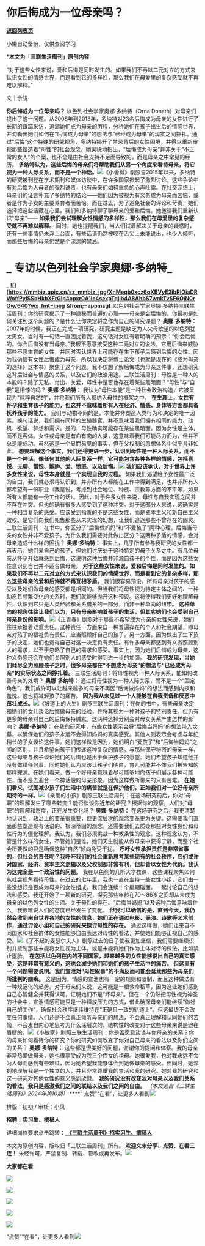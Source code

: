 # 你后悔成为一位母亲吗？

[**返回列表页**](/gzh/三联生活周刊)

小懒自动备份，仅供查阅学习

***本文为「三联生活周刊」原创内容**  

  
  
“对于这些女性来说，爱和后悔是同时发生的。如果我们不再以二元对立的方式来认识女性的情感世界，而是看到它的多样性，那么我们在母爱里的复杂感受就不再难以解释。”  
  

文｜余胧

 **你后悔成为一位母亲吗？** 以色列社会学家奥娜·多纳特（Orna
Donath）对母亲们提出了这一问题。从2008年到2013年，多纳特对23名后悔成为母亲的女性进行了长期的跟踪采访，追溯她们成为母亲的历程，分析她们在孩子出生后的情感世界，并勾勒出她们如何在“后悔成为母亲”的想法与“已经成为母亲”的现实之间挣扎。通过“后悔”这个特殊的研究视角，多纳特揭开了禁忌背后的女性困境，并得以重新审视那些塑造着“母性”的社会观念。她尖锐地指出，“后悔成为母亲”并非关于“不正常的女人”的个案，也不全是由社会支持不足而导致的，而是母亲之中常见的经历。
**多纳特认为，这些后悔的母亲们将帮助我们从另一个角度来看待母亲，将它视为一种人际关系，而不是一个神话。**![](https://mmbiz.qpic.cn/sz_mmbiz_jpg/XnMeqb0xcz6qXBVyE2ibRIOiaDRWoffPylKHlffYVl3dv6MpkhcVl8Nr0Wd2Ll8ZCzgkbicicauz3cO61Xm8S82KibQ/640?wx_fmt=jpeg)《小舍得》剧照自2015年以来，多纳特的研究被刊登在学术期刊和媒体访谈中，在许多国家掀起了激烈讨论。这些争论中有对后悔为人母者的强烈谴责，也有母亲们如释重负的心声吐露。在社交网络上，母亲们的证言补充了多纳特的结论——她们因为被视为有义务成为母亲而苦恼，或者是作为子女的主要养育者而苦恼。而在过去，为了避免社会的评论和苛责，她们选择把这些话藏在心里。我们和多纳特聊了聊母亲的爱和后悔。她邀请我们重新认识“母亲”——
**如果我们尝试理解女性情感的多样性，那么我们在母爱里的复杂感受就不再难以解释。**
同时，她也提醒我们，当人们试着解决关于母亲的疑惑时，还有一些事情仍未浮上台面，有些话语仍然被咬在舌尖上未能说出，也少人倾听，而那些后悔的母亲仍然是个深深的禁忌。

#  _ **专访以色列社会学家奥娜·多纳特**_

 _
**![](https://mmbiz.qpic.cn/sz_mmbiz_jpg/XnMeqb0xcz6qXBVyE2ibRIOiaDRWoffPylSSqHkbXFrGlp4opxr0A1Ie4sexpTqjib4A8AhbS7wnkTvSF6OjN0rOw/640?wx_fmt=jpeg
&from;=appmsg)**_以色列社会学家奥娜·多纳特三联生活周刊：你的研究揭示了一种隐秘而普遍的心理——母亲是会后悔的。你最初是如何关注到这个问题的？是什么让你决定将之作为自己的研究课题？
**奥娜·多纳特：**
2007年的时候，我正在完成一项研究，研究主题是缺乏为人父母欲望的以色列犹太男女。当时有一句话一直困扰着我，这句话对女性有着明确的预示：“你会后悔的。你会后悔没有当母亲。”我很不愿意接受这种二元对立的说法，它用后悔来威胁那些不愿生育的女性，并同时否认世界上可能存在生下孩子后感到后悔的女性。因为我确信有女性后悔成为母亲，所以我决定将博士论文（也就是现在的《成为母亲的选择》这本书）聚焦于这个问题。我不仅想了解后悔成为母亲这件事，还想研究这背后社会与情感的关系，以及它们的政治用途。三联生活周刊：母性是一种人的本能吗？除了无私、付出、关爱，母性中是否也存在着某些黑暗面？“母性”与“自我”是相悖的吗？
**奥娜·多纳特：** 我认为“母性本能”是一种社会政治构造，它被呈现为“纯粹自然的”，并将我们所有人都纳入母性的框架之中。
**在生理上，女性有怀孕和生育孩子的能力，但这并不意味着所有人在经济、情感、身体等方面都具备抚养孩子的能力。**
我们与动物不同的是，本能并非塑造人类行为和决定的唯一因素。换句话说，我们拥有同样的生殖器官，并不意味着我们拥有相同的能力、动机、欲望、梦想和需求。是的，母性确实可能存在某些黑暗面，因为女性是主体，而不是客体。女性或母亲是有血有肉的人类，这意味着我们可能尽力而为，但并不总是能成功。虽然这是一个显而易见的事实，但在父权制的思想体系中似乎并非如此。
**想要理解这个事实，我们还得更进一步，认识到母性是一种人际关系，而不是一个神话。像任何其他的人际关系一样，它可能包含各种各样的情感，包括喜悦、无聊、憎恨、嫉妒、爱、愤怒，以及后悔。**![](https://mmbiz.qpic.cn/sz_mmbiz_jpg/XnMeqb0xcz6qXBVyE2ibRIOiaDRWoffPylRCTTQqd8WUiaBRCn8ibILZdyUUHzl5icw0QjR03akB8TVZOCULJndQKQA/640?wx_fmt=jpeg&from;=appmsg)
**我们应该承认，对于世界上许多女性来说，母性本身就是一个实现自我的过程。**
如果我们渴望给予女性最广泛的自由，我们就必须得认识到，并非所有人都能在工作中得到满足，也并非所有人都希望有一份职业（我是说，考虑到社会地位、种族、宗教等方面的不平等，如果所有人都能有一份工作的话）。因此，对于许多女性来说，母性与自我实现之间并不存在冲突。但也的确有很多人感受到了这种冲突。对于这部分人来说，这确实是一种相当复杂的感受。应该受到指责的不是这些女性，而是资本主义和新自由主义政权。是它们向我们兜售那些从未实现的幻想，让我们追逐那些不曾存在的幽灵。三联生活周刊：在书中，你区分了“后悔做妈妈”和“不爱孩子”两种心理。后悔当母亲的女性并非不爱孩子。为什么我们需要对此做出区分？这两种矛盾的情感，会对母亲造成什么样的困扰？
**奥娜·多纳特：**
事实上，几乎所有参与我研究的女性都一再表示，她们爱自己的孩子，但她们讨厌处于这种特定的母子关系之中。有几位母亲从怀孕开始就感到后悔，这说明这种后悔并非源自孩子的个性，而是因为这些女性意识到自己并不适合做母亲。
**对于这些女性来说，爱和后悔是同时发生的。如果我们不再以二元对立的方式来认识我们的情感世界，而是看到它的复杂多样，那么这些母亲的爱和后悔就不再互相矛盾。**
我们很容易预设，所有母亲对孩子的感受以及她们做母亲的感受都是相同的。但当我们将母性视为特定主体之间的、一种动态且频繁变化的关系时，我们就能够抛开这种预设。这将使得我们更好地理解母性，认识到它只是人类经验和关系谱系的一部分，而非一种单向的纽带。
**这种单向的视角往往让我们以为，只有母亲影响着孩子的生活，但其实她们也会受到自己母亲身份的影响。**![](https://mmbiz.qpic.cn/sz_mmbiz_jpg/XnMeqb0xcz6qXBVyE2ibRIOiaDRWoffPylc8Y4ORI3uwQjVtIKpKV6bGFTXuZnLxA4fl31IB3MogoLrWlHdFtc6g/640?wx_fmt=jpeg&from;=appmsg)《正青春》剧照对于那些不希望成为母亲的女性来说，她们往往承担着双重责任。这种责任一方面来自一种普遍存在的个人和社会期望，即母亲对孩子的福祉负有责任，应当照顾好自己的孩子。另一方面，因为做出了生下孩子的决定，她们也觉得自己对这一决定负有责任。有许多母亲都感到有义务照顾别人的需求，以至于忽略了自己的需求和感受。事实上，因为她们后悔成为母亲，这种义务感还会在她们关照别人的感受时得到进一步的加强。
**我的研究发现，当她们倾尽全力照顾孩子之时，很多母亲都在“不想成为母亲”的想法与“已经成为母亲”的实际状态之间挣扎着。**
三联生活周刊：将母性视为一种人际关系，能如何改善母亲的处境？ **奥娜·多纳特：**
通过将母性视为一种人际关系，而不是一个“固定角色”，我们或许可以让越来越多的母亲不再因“后悔做妈妈”的想法而感到内疚和羞愧。这也将减轻孩子的痛苦。
**因为我从未见过一个人能够在自我责备和厌恶中茁壮成长。**![](https://mmbiz.qpic.cn/sz_mmbiz_jpg/XnMeqb0xcz6qXBVyE2ibRIOiaDRWoffPylhLBklnUckYUuAoxjSQs6EGZNVT72Nx7w5lsFH6obZ3RGia76JibzM96Q/640?wx_fmt=jpeg&from;=appmsg)《坡道上的人生》剧照三联生活周刊：在你的书中，有些母亲决定和她们的女儿谈论后悔做母亲的经验，并将其视为一种对孩子的特别责任。但仍有更多的母亲对自己的后悔保持缄默。这两种选择分别会对母女关系产生怎样的影响？
**奥娜·多纳特：**
在我的研究中，有些女性表示会将“后悔当妈妈”的想法带入坟墓，以确保她们的孩子永远不会得知妈妈的真实感受。其他人则表示会考虑与年纪稍长的子女谈论这件事。她们这样做是因为，她们明白“爱孩子”和“后悔当妈妈”之间的区别，并且希望向孩子们传递这种复杂的情感。与那些保守秘密的母亲一样，这些母亲与孩子谈论她们的后悔也是出于保护孩子的愿望。她们希望孩子知道他并没有做错任何事。同时她们认为应该让孩子们明白，育儿可能并不像我们被告知的那样完满。在她们看来，做一个好母亲意味着尽可能多地向孩子们展示各种可能性，而不是去迎合一个神话般的母亲形象，因为这样做所带来的只有苦难。
**在她们看来，试图减少孩子们生活中的痛苦就是在保护他们，正如我们对一位好母亲所期待的一样。**![](https://mmbiz.qpic.cn/sz_mmbiz_jpg/XnMeqb0xcz6qXBVyE2ibRIOiaDRWoffPylt2v4GnxqE8sFTibbCYVpTAtzmxLxsVibN5icvibUiaIPvbqejB5C5yziaDDA/640?wx_fmt=jpeg&from;=appmsg)《亲爱的小孩》剧照三联生活周刊：在这场研究前后，你对“母职”的理解发生了哪些转变？能否谈谈你近年的研究？根据你的观察，人们对“母职”的理解和态度，正在发生变化吗？
**奥娜·多纳特：**
在这场研究之后，我更清楚地认识到，政治上的变革很重要，但更深层次的观念变革更为关键。这需要我们直面那些塑造现有话语的、根深蒂固的观念，还需要我们去质疑那些对女性身份和母性行为的僵化理解。我认为，我们必须挑战一种教条性的观念。这种观念认为，不管是什么样的女性，不管她们是谁，她们天生就能从做母亲中获得宁静，而整个社会所要做的只是确保这种“自然”倾向免受干扰。
**呼吁女性承担责任是非常省事的，但社会的责任呢？我呼吁我们的社会重新思考某些现有的社会秩序，它们或许对国家、经济、资本主义逻辑以及父权制都非常有利，但却皆以女性为代价。我认为这完全是一个政治性的问题。**
我在以色列的几所大学教课，这些课程聚焦如何从社会视角看待母性。在过去的七年里，我也一直在主持一些女性小组，它们由一些没想好是否成为母亲的女性组成。我们会连续十个星期碰面，一起讨论自己的想法和感受。我还开始了一项新的研究，探究那些年龄在70～86岁之间却从未成为母亲的以色列女性的生活。关于母性的存在、“后悔当妈妈”以及这种后悔意味着什么，我很难说人们的态度已经发生了变化。
**但我可以确信的是，直到今天，我仍然会收到来自世界各地的女性的信息，她们正在通过电影、表演、诗歌等艺术创作，通过讨论小组和自己的研究来探讨母性的存在。**
通过这样做，她们让来自不同国家和社会群体的女性能够自由表达对母性的看法，并使她们能够正视自己的感受。![](https://mmbiz.qpic.cn/sz_mmbiz_jpg/XnMeqb0xcz6qXBVyE2ibRIOiaDRWoffPylaRezqWuh28dWxmUGGjwicwSh31fKgUibPKRhobdsyBhVNWE6f259kmLQ/640?wx_fmt=jpeg&from;=appmsg)《了不起的麦瑟尔夫人》剧照过去的日子使我更加坚信，我们需要继续识别并抵制那些未能将女性视为主体，或是未能将她们作为主体对待的做法，比如禁止堕胎。
**在包括以色列在内的不同国家，越来越多的女性能够说出自己的真实感受，这是非常有意义的，这也会减少她们和她们的孩子生活中的痛苦。**
**但这里有一个问题需要说明。我们宣泄对“母性叙事”的不满反而可能会延续那些为母亲们所批判的痼疾。**
这是因为，情感的宣泄也有一定的规则和限制，而且这种做法有一种规范化的趋势。对于母亲们来说，这可能是一根救命稻草，因为这让她们感到自己心智健全并获得认可，证明她们不是“坏母亲”。但在一个仍然把母性视为神圣的社会中，宣泄情感可能只是一种释放压力的方式，借此确保母亲们能继续“做好自己的工作”，确保社会秩序继续维持在“正确且一致的轨道上”。但这最终不会改变任何事情。人们还是不会真正倾听母亲们的想法，不会真正理解和认同她们的苦恼，不会发自内心地思考为什么深层次的、结构性的改变对于这些母亲来说是迫在眉睫的。![](https://mmbiz.qpic.cn/sz_mmbiz_jpg/XnMeqb0xcz6qXBVyE2ibRIOiaDRWoffPylrs1JIzDWyWX1r39uibXVLZaPWGZZmibgD9oAUzia5gI34aPicIryfWEZtA/640?wx_fmt=jpeg&from;=appmsg)《小敏家》剧照三联生活周刊：你是否愿意谈谈与你母亲的关系？你的母亲如何看待你的研究？你的研究如何改变了你对自己母亲的看法以及你们之间的关系？
**奥娜·多纳特：**
这些都是很美好的问题，谢谢你的提问和体察。我的母亲非常热爱做母亲，她也很享受成为我三个侄女的祖母。她很爱我，也对我永远不会为人母而感到有些难过，因为她希望我能够体会到她做母亲的感受。但同时，她深刻地理解我是一个独立的人，并且非常尊重我的生活和我的研究。她对我的研究和这一研究对其他女性的意义感到欣慰。
**我的研究没有改变我对母亲以及我们关系的看法，我只是感激我们之间的联结以及我们之间的自由。** _（本文选自《三联生活周刊》2024年第10期）_
****“
点赞”“在看”，让更多人看到![](https://mmbiz.qpic.cn/mmbiz_gif/c2Sib3Mp7pON9hkSZwdTibRHNZSMPyiapUCHJwlyoZVBC3SfmPmF0VKjkm3NiaToQloHFJ6icyicqZnqgXp6pSQJt5gg/640?wx_fmt=gif&from;=appmsg&wxfrom;=5&wx;_lazy=1&tp;=wxpic)  
  
  
  
  
  

排版：初初 / 审核：小风

  
 **招聘｜实习生、撰稿人**  

详细岗位要求点击跳转：[
**《三联生活周刊》招实习生、撰稿人**](http://mp.weixin.qq.com/s?__biz=MTc5MTU3NTYyMQ==&mid=2651136871&idx=3&sn=f1c0777fe9d31881e5dfca68ebc2937f&chksm=5907324d6e70bb5b3546dfe1c7b31b5fe05664bebbf36356ba9a1a352e0678444cad62875ad4&scene=21#wechat_redirect)

本文为原创内容，版权归「三联生活周刊」所有。 **欢迎文末分享、点赞、在看三连！**
未经许可，严禁复制、转载、篡改或再发布。![](https://mmbiz.qpic.cn/sz_mmbiz_png/Gg7Qtoh7Aic9ZTmAdCc80b4nD7xicgPt863QWU7oNswDx19XrjfTtSl8QwatY2EEZGuNd1WRRiapDZjcDhTnNYmBg/640?wx_fmt=other&wxfrom;=5&wx;_lazy=1&wx;_co=1&retryload;=1&tp;=webp)

 **大家都在看**

[![](https://mmbiz.qpic.cn/mmbiz_jpg/c2Sib3Mp7pOPsibCm70QXdSW6w1xWuvBvRNcq2OK9RwfhRwzDL1UJ72cuDfPHyqQdU28pekxBib0peXFiaSKKKOskQ/640?wx_fmt=jpeg&from;=appmsg&wxfrom;=5&wx;_lazy=1&wx;_co=1&tp;=wxpic)](http://mp.weixin.qq.com/s?__biz=MTc5MTU3NTYyMQ==&mid=2651366286&idx=1&sn=5dc1dfadb078daf5163ce99c06934a74&chksm=590ab2a46e7d3bb2410ffe27d0cd8ccd84922b44c4391965067c90ae129938db6c24a5a23848&scene=21#wechat_redirect)

[![](https://mmbiz.qpic.cn/mmbiz_jpg/c2Sib3Mp7pOPT9jkax6ZTJvxHm7XOJpB6qlVYvhhkDLcbH6iaeia8LcHeNAzdOfwjlorE8Rukw4XWQfol3r02QaaQ/640?wx_fmt=jpeg&from;=appmsg&tp;=wxpic&wxfrom;=5&wx;_lazy=1&wx;_co=1)](http://mp.weixin.qq.com/s?__biz=MTc5MTU3NTYyMQ==&mid=2651368141&idx=2&sn=3f6f7ada3415cc75517c2f8213aa7ef3&chksm=590abbe76e7d32f14e0863479fe52707a24f1627fa7dd0434c2e5194c6e6acb97b6dc29622bc&scene=21#wechat_redirect)

  
![](https://mmbiz.qpic.cn/sz_mmbiz_png/Gg7Qtoh7Aic9ZTmAdCc80b4nD7xicgPt86k1kgpU51hWCHjV92ryhVW35PLCvLhxLw9XDhXjgeDyZhHSx5EbRcfg/640?wx_fmt=other&wxfrom;=5&wx;_lazy=1&wx;_co=1&retryload;=1&tp;=webp)  
  

[![](https://mmbiz.qpic.cn/mmbiz_jpg/c2Sib3Mp7pONCxNGLkESuUpY4odEgxk2wtgdwjYAY5yqEFpnebUIaqIXaT8PXQbuAPmRjZpKChpkTJibhNC8wthw/640?wx_fmt=jpeg&from;=appmsg&wxfrom;=13&wx;_lazy=1&wx;_co=1&tp;=wxpic)]()

[![](https://mmbiz.qpic.cn/mmbiz_jpg/c2Sib3Mp7pOPRRic6R8dvynVQIgxSP5Y1PMRSGibdkjX8eia7nOBAGicP9lNQAIGDOMiciaDCKsNXYr13Owv2CbpP4H3w/640?wx_fmt=jpeg&wxfrom;=13&wx;_lazy=1&wx;_co=1&tp;=wxpic)]()

  
  
“点赞”“在看”，让更多人看到![](https://mmbiz.qpic.cn/mmbiz_gif/c2Sib3Mp7pON9hkSZwdTibRHNZSMPyiapUCHJwlyoZVBC3SfmPmF0VKjkm3NiaToQloHFJ6icyicqZnqgXp6pSQJt5gg/640?wx_fmt=gif&from;=appmsg&wxfrom;=13&wx;_lazy=1&tp;=wxpic)

